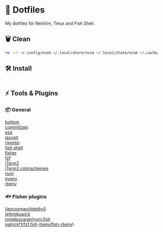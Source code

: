 # 🚀 Dotfiles

My dotfiles for NeoVim, Tmux and Fish Shell.

## 🗑️ Clean

```bash
rm -rf ~/.config/nvim ~/.local/share/nvim ~/.local/state/nvim ~/.cache/nvim ~/.config/tmux/tmux.conf ~/.config/fish/config.fish
```

## 🛠 Install

```bash

```

## ⚡ Tools & Plugins

### 📦 General

[bottom](https://github.com/ClementTsang/bottom)\
[commitizen](https://commitizen-tools.github.io/commitizen/)\
[eza](https://eza.rocks/)\
[lazygit](https://github.com/jesseduffield/lazygit)\
[ripgrep](https://github.com/BurntSushi/ripgrep)\
[fish shell](https://fishshell.com/)\
[fisher](https://github.com/jorgebucaran/fisher)\
[fzf](https://github.com/junegunn/fzf)\
[iTerm2](https://iterm2.com/)\
[iTerm2 colorschemes](https://iterm2colorschemes.com/)\
[nvm](https://github.com/nvm-sh/nvm)\
[pyenv](https://github.com/pyenv/pyenv)\
[rbenv](https://github.com/rbenv/rbenv)

### 🐟 Fisher plugins

[ilancosman/tide@v5](https://github.com/IlanCosman/tide)\
[jethrokuan/z](https://github.com/jethrokuan/z)\
[jorgebucaran/nvm.fish](https://github.com/jorgebucaran/nvm.fish)\
[patrickf1/fzf.fish](https://github.com/PatrickF1/fzf.fish)
[rbenv/fish-rbenv](https://github.com/rbenv/fish-rbenv)\
